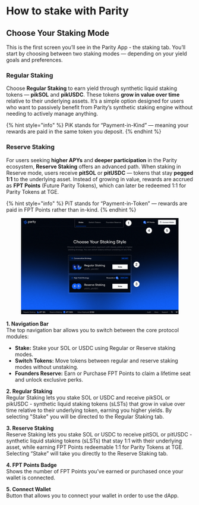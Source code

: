 # How to stake with Parity

## Choose Your Staking Mode

This is the first screen you’ll see in the Parity App - the staking tab. You’ll start by choosing between two staking modes — depending on your yield goals and preferences.

### Regular Staking

Choose **Regular Staking** to earn yield through synthetic liquid staking tokens — **pikSOL** and **pikUSDC**. These tokens **grow in value over time** relative to their underlying assets. It’s a simple option designed for users who want to passively benefit from Parity’s synthetic staking engine without needing to actively manage anything.

{% hint style="info" %}
PiK stands for “Payment-in-Kind” — meaning your rewards are paid in the same token you deposit.
{% endhint %}

### Reserve Staking

For users seeking **higher APYs** and **deeper participation** in the Parity ecosystem, **Reserve Staking** offers an advanced path. When staking in Reserve mode, users receive **pitSOL** or **pitUSDC** — tokens that stay **pegged 1:1** to the underlying asset. Instead of growing in value, rewards are accrued as **FPT Points** (Future Parity Tokens), which can later be redeemed 1:1 for Parity Tokens at TGE.

{% hint style="info" %}
PiT stands for “Payment-in-Token” — rewards are paid in FPT Points rather than in-kind.
{% endhint %}

<figure><img src="../.gitbook/assets/Choose Staking (3).png" alt=""><figcaption></figcaption></figure>

**1.  Navigation Bar** \
The top navigation bar allows you to switch between the core protocol modules:

* **Stake:** Stake your SOL or USDC using Regular or Reserve staking modes.
* **Switch Tokens:** Move tokens between regular and reserve staking modes without unstaking.
* **Founders Reserve:** Earn or Purchase FPT Points to claim a lifetime seat and unlock exclusive perks.

**2. Regular Staking**\
Regular Staking lets you stake SOL or USDC and receive pikSOL or pikUSDC - synthetic liquid staking tokens (sLSTs) that grow in value over time relative to their underlying token, earning you higher yields. By selecting "Stake" you will be directed to the Regular Staking tab.

**3. Reserve Staking**\
Reserve Staking lets you stake SOL or USDC to receive pitSOL or pitUSDC - synthetic liquid staking tokens (sLSTs) that stay 1:1 with their underlying asset, while earning FPT Points redeemable 1:1 for Parity Tokens at TGE. Selecting “Stake” will take you directly to the Reserve Staking tab.

**4. FPT Points Badge**\
Shows the number of FPT Points you’ve earned or purchased once your wallet is connected.

**5. Connect Wallet**\
Button that allows you to connect your wallet in order to use the dApp.
